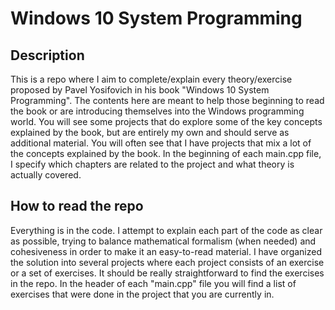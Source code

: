 # Windows 10 System Programming
## Description
This is a repo where I aim to complete/explain every theory/exercise proposed by Pavel Yosifovich in his book "Windows 10 System Programming". The contents here are meant to help those beginning to read the book or are introducing themselves into the Windows programming world.
You will see some projects that do explore some of the key concepts explained by the book, but are entirely my own and should serve as additional material. You will often see that I have projects that mix a lot of the concepts explained by the book. In the beginning of each  main.cpp file,
I specify which chapters are related to the project and what theory is actually covered.
## How to read the repo
Everything is in the code. I attempt to explain each part of the code as clear as possible, trying to balance mathematical formalism (when needed) and cohesiveness in order to make it an easy-to-read material.
I have organized the solution into several projects where each project consists of an exercise or a set of exercises. It should be really straightforward to find the exercises in the repo.
In the header of each "main.cpp" file you will find a list of exercises that were done in the project that you are currently in.
